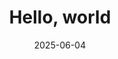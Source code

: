 ---
title: Hello, world
icon: placeholder
article: true
order: 2
star: false

category:
  - 语言

tag:
  - rust

date: 2025-06-04

description: rust起步，经典的hello world
footer: Always coding, always learning
---